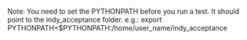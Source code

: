 Note: You need to set the PYTHONPATH before you run a test. It should point to the indy_acceptance folder.
e.g.: export PYTHONPATH=$PYTHONPATH:/home/user_name/indy_acceptance

